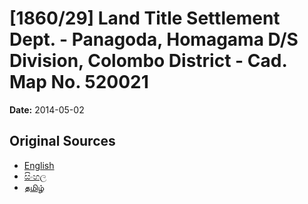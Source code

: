 # [1860/29] Land Title Settlement Dept. - Panagoda, Homagama D/S Division, Colombo District - Cad. Map No. 520021

**Date:** 2014-05-02

## Original Sources

- [English](https://documents.gov.lk/view/extra-gazettes/2014/5/1860-29_E.pdf)
- [සිංහල](https://documents.gov.lk/view/extra-gazettes/2014/5/1860-29_S.pdf)
- [தமிழ்](https://documents.gov.lk/view/extra-gazettes/2014/5/1860-29_T.pdf)
